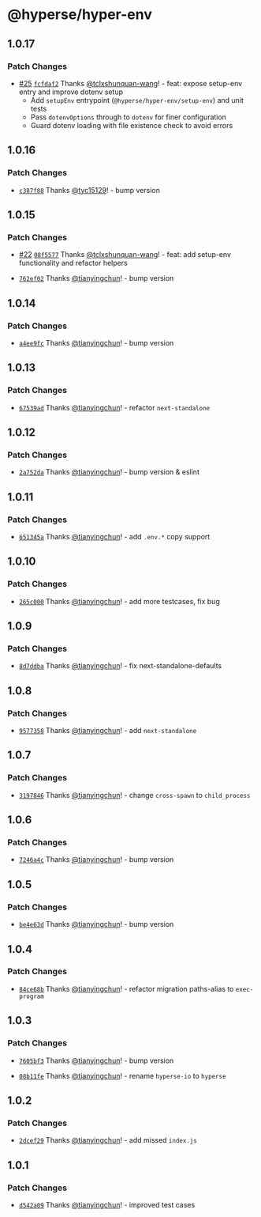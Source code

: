 # @hyperse/hyper-env

## 1.0.17

### Patch Changes

- [#25](https://github.com/hyperse-io/hyper-env/pull/25) [`fcfdaf2`](https://github.com/hyperse-io/hyper-env/commit/fcfdaf278714820ba7b8fc297e59568abde1740e) Thanks [@tclxshunquan-wang](https://github.com/tclxshunquan-wang)! - feat: expose setup-env entry and improve dotenv setup
  - Add `setupEnv` entrypoint (`@hyperse/hyper-env/setup-env`) and unit tests
  - Pass `dotenvOptions` through to `dotenv` for finer configuration
  - Guard dotenv loading with file existence check to avoid errors

## 1.0.16

### Patch Changes

- [`c387f88`](https://github.com/hyperse-io/hyper-env/commit/c387f8896ff0e274b8af2f6fc8f69d5f55cac931) Thanks [@tyc15129](https://github.com/tyc15129)! - bump version

## 1.0.15

### Patch Changes

- [#22](https://github.com/hyperse-io/hyper-env/pull/22) [`08f5577`](https://github.com/hyperse-io/hyper-env/commit/08f557747cbd47865079746af3d1b6a4bdac9f6a) Thanks [@tclxshunquan-wang](https://github.com/tclxshunquan-wang)! - feat: add setup-env functionality and refactor helpers

- [`762ef02`](https://github.com/hyperse-io/hyper-env/commit/762ef0230ad5c15058ac8d1ccde95ef6d912a1d6) Thanks [@tianyingchun](https://github.com/tianyingchun)! - bump version

## 1.0.14

### Patch Changes

- [`a4ee9fc`](https://github.com/hyperse-io/hyper-env/commit/a4ee9fc7b4a53ff224d4d3fd54763dfc1b13ae78) Thanks [@tianyingchun](https://github.com/tianyingchun)! - bump version

## 1.0.13

### Patch Changes

- [`67539ad`](https://github.com/hyperse-io/hyper-env/commit/67539ad9020339a6318acf0a3b1818331c0aaf75) Thanks [@tianyingchun](https://github.com/tianyingchun)! - refactor `next-standalone`

## 1.0.12

### Patch Changes

- [`2a752da`](https://github.com/hyperse-io/hyper-env/commit/2a752daa7b5765bcc69aa4ae5c2cd5da8ff648be) Thanks [@tianyingchun](https://github.com/tianyingchun)! - bump version & eslint

## 1.0.11

### Patch Changes

- [`651345a`](https://github.com/hyperse-io/hyper-env/commit/651345afa80d9868c21611eb1561cf4030a3c612) Thanks [@tianyingchun](https://github.com/tianyingchun)! - add `.env.*` copy support

## 1.0.10

### Patch Changes

- [`265c000`](https://github.com/hyperse-io/hyper-env/commit/265c0008fb3fa42a11323b6b05a77c870c1d590a) Thanks [@tianyingchun](https://github.com/tianyingchun)! - add more testcases, fix bug

## 1.0.9

### Patch Changes

- [`8d7ddba`](https://github.com/hyperse-io/hyper-env/commit/8d7ddbaebef7944989fe9153cd40da596b825168) Thanks [@tianyingchun](https://github.com/tianyingchun)! - fix next-standalone-defaults

## 1.0.8

### Patch Changes

- [`9577358`](https://github.com/hyperse-io/hyper-env/commit/957735895a37c015aff6eaa1ccc8989016d699be) Thanks [@tianyingchun](https://github.com/tianyingchun)! - add `next-standalone`

## 1.0.7

### Patch Changes

- [`3197846`](https://github.com/hyperse-io/hyper-env/commit/3197846121837a73706743a92d2a614cd0c66f6d) Thanks [@tianyingchun](https://github.com/tianyingchun)! - change `cross-spawn` to `child_process`

## 1.0.6

### Patch Changes

- [`7246a4c`](https://github.com/hyperse-io/hyper-env/commit/7246a4c921cbdfdc13c50033b47a4d7c09e98073) Thanks [@tianyingchun](https://github.com/tianyingchun)! - bump version

## 1.0.5

### Patch Changes

- [`be4e63d`](https://github.com/hyperse-io/hyper-env/commit/be4e63d27d3699062054ac1037839e4f536d6b18) Thanks [@tianyingchun](https://github.com/tianyingchun)! - bump version

## 1.0.4

### Patch Changes

- [`84ce68b`](https://github.com/hyperse-io/hyper-env/commit/84ce68b0b657401bbff12a4a713d2b899a6cca9d) Thanks [@tianyingchun](https://github.com/tianyingchun)! - refactor migration paths-alias to `exec-program`

## 1.0.3

### Patch Changes

- [`7605bf3`](https://github.com/hyperse-io/hyper-env/commit/7605bf30779cf552d2ca239a5b3b700af36d21e3) Thanks [@tianyingchun](https://github.com/tianyingchun)! - bump version

- [`08b11fe`](https://github.com/hyperse-io/hyper-env/commit/08b11fe4db1e06397e3ac66e6414a6c05780b3ba) Thanks [@tianyingchun](https://github.com/tianyingchun)! - rename `hyperse-io` to `hyperse`

## 1.0.2

### Patch Changes

- [`2dcef29`](https://github.com/hyperse-io/hyper-env/commit/2dcef29509c0287643994ce9d859a72841a738c1) Thanks [@tianyingchun](https://github.com/tianyingchun)! - add missed `index.js`

## 1.0.1

### Patch Changes

- [`d542a09`](https://github.com/hyperse-io/hyper-env/commit/d542a093eb84addf8051eecb981ba50437e6be1a) Thanks [@tianyingchun](https://github.com/tianyingchun)! - improved test cases
